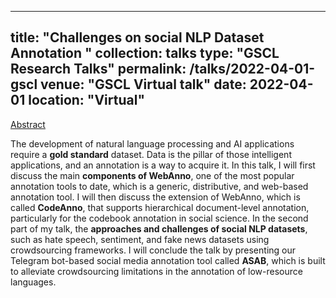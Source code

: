 
---
title: "Challenges on social NLP Dataset Annotation "
collection: talks
type: "GSCL Research Talks"
permalink: /talks/2022-04-01-gscl
venue: "GSCL Virtual talk"
date: 2022-04-01
location: "Virtual"
---


[Abstract](https://www.gscl.org/en/2022/04/01/seidmuhieyimam.html)

The development of natural language processing and AI applications require a **gold standard** dataset. Data is the pillar of those intelligent applications, and an annotation is a way to acquire it. In this talk, I will first discuss the main **components of WebAnno**, one of the most popular annotation tools to date, which is a generic, distributive, and web-based annotation tool. I will then discuss the extension of WebAnno, which is called **CodeAnno**, that supports hierarchical document-level annotation, particularly for the codebook annotation in social science. In the second part of my talk, the **approaches and challenges of social NLP datasets**, such as hate speech, sentiment, and fake news datasets using crowdsourcing frameworks. I will conclude the talk by presenting our Telegram bot-based social media annotation tool called **ASAB**, which is built to alleviate crowdsourcing limitations in the annotation of low-resource languages.

